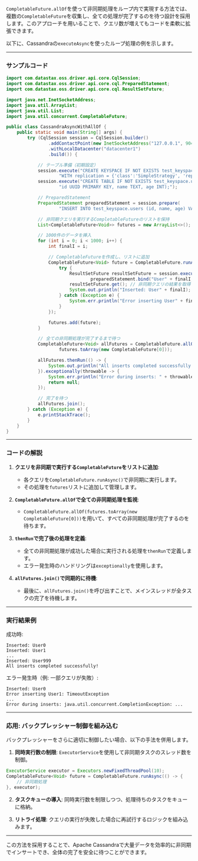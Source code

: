 `CompletableFuture.allOf`を使って非同期処理をループ内で実現する方法では、複数の`CompletableFuture`を収集し、全ての処理が完了するのを待つ設計を採用します。このアプローチを用いることで、クエリ数が増えてもコードを柔軟に拡張できます。

以下に、Cassandraの`executeAsync`を使ったループ処理の例を示します。

---

### サンプルコード

```java
import com.datastax.oss.driver.api.core.CqlSession;
import com.datastax.oss.driver.api.core.cql.PreparedStatement;
import com.datastax.oss.driver.api.core.cql.ResultSetFuture;

import java.net.InetSocketAddress;
import java.util.ArrayList;
import java.util.List;
import java.util.concurrent.CompletableFuture;

public class CassandraAsyncWithAllOf {
    public static void main(String[] args) {
        try (CqlSession session = CqlSession.builder()
                .addContactPoint(new InetSocketAddress("127.0.0.1", 9042))
                .withLocalDatacenter("datacenter1")
                .build()) {

            // テーブル準備（初期設定）
            session.execute("CREATE KEYSPACE IF NOT EXISTS test_keyspace " +
                    "WITH replication = {'class':'SimpleStrategy', 'replication_factor':1};");
            session.execute("CREATE TABLE IF NOT EXISTS test_keyspace.users (" +
                    "id UUID PRIMARY KEY, name TEXT, age INT);");

            // PreparedStatement
            PreparedStatement preparedStatement = session.prepare(
                    "INSERT INTO test_keyspace.users (id, name, age) VALUES (uuid(), ?, ?);");

            // 非同期クエリを実行するCompletableFutureのリストを保持
            List<CompletableFuture<Void>> futures = new ArrayList<>();

            // 1000件のデータを挿入
            for (int i = 0; i < 1000; i++) {
                int finalI = i;

                // CompletableFutureを作成し、リストに追加
                CompletableFuture<Void> future = CompletableFuture.runAsync(() -> {
                    try {
                        ResultSetFuture resultSetFuture = session.executeAsync(
                                preparedStatement.bind("User" + finalI, 20 + finalI));
                        resultSetFuture.get(); // 非同期クエリの結果を取得（ここで待機）
                        System.out.println("Inserted: User" + finalI);
                    } catch (Exception e) {
                        System.err.println("Error inserting User" + finalI + ": " + e.getMessage());
                    }
                });

                futures.add(future);
            }

            // 全ての非同期処理が完了するまで待つ
            CompletableFuture<Void> allFutures = CompletableFuture.allOf(
                    futures.toArray(new CompletableFuture[0]));

            allFutures.thenRun(() -> {
                System.out.println("All inserts completed successfully!");
            }).exceptionally(throwable -> {
                System.err.println("Error during inserts: " + throwable.getMessage());
                return null;
            });

            // 完了を待つ
            allFutures.join();
        } catch (Exception e) {
            e.printStackTrace();
        }
    }
}
```

---

### コードの解説

1. **クエリを非同期で実行する`CompletableFuture`をリストに追加**:
   - 各クエリを`CompletableFuture.runAsync()`で非同期に実行します。
   - その処理を`futures`リストに追加して管理します。

2. **`CompletableFuture.allOf`で全ての非同期処理を監視**:
   - `CompletableFuture.allOf(futures.toArray(new CompletableFuture[0]))`を用いて、すべての非同期処理が完了するのを待ちます。

3. **`thenRun`で完了後の処理を定義**:
   - 全ての非同期処理が成功した場合に実行される処理を`thenRun`で定義します。
   - エラー発生時のハンドリングは`exceptionally`を使用します。

4. **`allFutures.join()`で同期的に待機**:
   - 最後に、`allFutures.join()`を呼び出すことで、メインスレッドが全タスクの完了を待機します。

---

### 実行結果例

成功時:
```
Inserted: User0
Inserted: User1
...
Inserted: User999
All inserts completed successfully!
```

エラー発生時（例: 一部クエリが失敗）:
```
Inserted: User0
Error inserting User1: TimeoutException
...
Error during inserts: java.util.concurrent.CompletionException: ...
```

---

### 応用: バックプレッシャー制御を組み込む

バックプレッシャーをさらに適切に制御したい場合、以下の手法を併用します。

1. **同時実行数の制限**:
   `ExecutorService`を使用して非同期タスクのスレッド数を制御。

```java
ExecutorService executor = Executors.newFixedThreadPool(10);
CompletableFuture<Void> future = CompletableFuture.runAsync(() -> {
    // 非同期処理
}, executor);
```

2. **タスクキューの導入**:
   同時実行数を制限しつつ、処理待ちのタスクをキューに格納。

3. **リトライ処理**:
   クエリの実行が失敗した場合に再試行するロジックを組み込みます。

---

この方法を採用することで、Apache Cassandraで大量データを効率的に非同期でインサートでき、全体の完了を安全に待つことができます。

